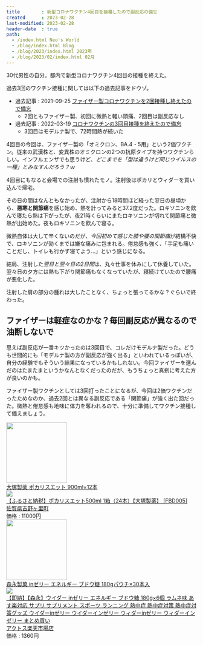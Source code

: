 ```yaml
---
title        : 新型コロナワクチン4回目を接種したので副反応の備忘
created      : 2023-02-28
last-modified: 2023-02-28
header-date  : true
path:
  - /index.html Neo's World
  - /blog/index.html Blog
  - /blog/2023/index.html 2023年
  - /blog/2023/02/index.html 02月
---
```


30代男性の自分。都内で新型コロナワクチン4回目の接種を終えた。

過去3回のワクチン接種に関しては以下の過去記事をドウゾ。

- 過去記事 : 2021-09-25 [ファイザー製コロナワクチンを2回接種し終えたので備忘](/blog/2021/09/25-01.html)
  - 2回ともファイザー製、初回に微熱と軽い頭痛、2回目は副反応なし
- 過去記事 : 2022-03-19 [コロナワクチンの3回目接種を終えたので備忘](/blog/2022/03/19-02.html)
  - 3回目はモデルナ製で、72時間熱が続いた

4回目の今回は、ファイザー製の「オミクロン、BA.4・5用」という2価ワクチン。従来の武漢株と、変異株のオミクロンの2つの抗原タイプを持つワクチンらしい。インフルエンザでも思うけど、*どこまでを「型は違うけど同じウイルスの一種」とみなすんだろう？ｗ*

4回目にもなると会場での注射も慣れたモノ。注射後はポカリとウィダーを買い込んで帰宅。

その日の間はなんともなかったが、注射から18時間ほど経った翌日の昼頃から、**悪寒と関節痛**を感じ始め、熱を計ってみると37.2度だった。ロキソニンを飲んで寝たら熱は下がったが、夜21時くらいにまたロキソニンが切れて関節痛と微熱が出始めた。夜もロキソニンを飲んで寝る。

微熱自体は大して辛くないのだが、*今回初めて感じた膝や腰の関節痛*が結構不快で、ロキソニンが効くまでは嫌な痛みに包まれる。倦怠感も強く、「手足も痛いことだし、トイレも行かず寝てよう…」という感じになる。

結局、注射した*翌日と翌々日の2日間*は、丸々仕事を休みにして休養していた。翌々日の夕方には熱も下がり関節痛もなくなっていたが、寝続けていたので腰痛が悪化した。

注射した肩の部分の腫れは大したことなく、ちょっと張ってるかな？ぐらいで終わった。

## ファイザーは軽症なのかな？毎回副反応が異なるので油断しないで

思えば副反応が一番キツかったのは3回目で、コレだけモデルナ製だった。どうも世間的にも「モデルナ製の方が副反応が強く出る」といわれているっぽいが、自分の経験でもそういう結果になっているかもしれない。今回ファイザーを選んだのはたまたまというかなんとなくだったのだが、もうちょっと真剣に考えた方が良いのかも。

ファイザー製ワクチンとしては3回打ったことになるが、今回は2価ワクチンだったためなのか、過去2回とは異なる副反応である「関節痛」が強く出た回だった。微熱と倦怠感も地味に体力を奪われるので、十分に準備してワクチン接種して備えましょう。

<div class="ad-amazon">
  <div class="ad-amazon-image">
    <a href="https://www.amazon.co.jp/dp/B0044WZFZ0?tag=neos21-22&amp;linkCode=osi&amp;th=1&amp;psc=1">
      <img src="https://m.media-amazon.com/images/I/41Fjd2z0s9L._SL160_.jpg" width="160" height="160">
    </a>
  </div>
  <div class="ad-amazon-info">
    <div class="ad-amazon-title">
      <a href="https://www.amazon.co.jp/dp/B0044WZFZ0?tag=neos21-22&amp;linkCode=osi&amp;th=1&amp;psc=1">大塚製薬 ポカリスエット 900ml×12本</a>
    </div>
  </div>
</div>

<div class="ad-rakuten">
  <div class="ad-rakuten-image">
    <a href="https://hb.afl.rakuten.co.jp/hgc/g00t6tr2.waxyc1d8.g00t6tr2.waxyd455/?pc=https%3A%2F%2Fitem.rakuten.co.jp%2Ff413275-yoshinogari%2Ffbd005%2F&amp;m=http%3A%2F%2Fm.rakuten.co.jp%2Ff413275-yoshinogari%2Fi%2F10000445%2F">
      <img src="https://thumbnail.image.rakuten.co.jp/@0_mall/f413275-yoshinogari/cabinet/item/fbd/fbd005.jpg?_ex=128x128">
    </a>
  </div>
  <div class="ad-rakuten-info">
    <div class="ad-rakuten-title">
      <a href="https://hb.afl.rakuten.co.jp/hgc/g00t6tr2.waxyc1d8.g00t6tr2.waxyd455/?pc=https%3A%2F%2Fitem.rakuten.co.jp%2Ff413275-yoshinogari%2Ffbd005%2F&amp;m=http%3A%2F%2Fm.rakuten.co.jp%2Ff413275-yoshinogari%2Fi%2F10000445%2F">【ふるさと納税】ポカリスエット500ml 1箱（24本）【大塚製薬】 [FBD005]</a>
    </div>
    <div class="ad-rakuten-shop">
      <a href="https://hb.afl.rakuten.co.jp/hgc/g00t6tr2.waxyc1d8.g00t6tr2.waxyd455/?pc=https%3A%2F%2Fwww.rakuten.co.jp%2Ff413275-yoshinogari%2F&amp;m=http%3A%2F%2Fm.rakuten.co.jp%2Ff413275-yoshinogari%2F">佐賀県吉野ヶ里町</a>
    </div>
    <div class="ad-rakuten-price">価格 : 11000円</div>
  </div>
</div>

<div class="ad-amazon">
  <div class="ad-amazon-image">
    <a href="https://www.amazon.co.jp/dp/B095GSQPJ9?tag=neos21-22&amp;linkCode=osi&amp;th=1&amp;psc=1">
      <img src="https://m.media-amazon.com/images/I/41vtruQZB9L._SL160_.jpg" width="160" height="160">
    </a>
  </div>
  <div class="ad-amazon-info">
    <div class="ad-amazon-title">
      <a href="https://www.amazon.co.jp/dp/B095GSQPJ9?tag=neos21-22&amp;linkCode=osi&amp;th=1&amp;psc=1">森永製菓 inゼリー エネルギー ブドウ糖 180gパウチ×30本入</a>
    </div>
  </div>
</div>

<div class="ad-rakuten">
  <div class="ad-rakuten-image">
    <a href="https://hb.afl.rakuten.co.jp/hgc/g00q3q92.waxyc002.g00q3q92.waxyd8ac/?pc=https%3A%2F%2Fitem.rakuten.co.jp%2Faxtos%2Fenergy-ramune-6p%2F&amp;m=http%3A%2F%2Fm.rakuten.co.jp%2Faxtos%2Fi%2F10001972%2F">
      <img src="https://thumbnail.image.rakuten.co.jp/@0_mall/axtos/cabinet/weider/jelly_energybudou6p.jpg?_ex=128x128">
    </a>
  </div>
  <div class="ad-rakuten-info">
    <div class="ad-rakuten-title">
      <a href="https://hb.afl.rakuten.co.jp/hgc/g00q3q92.waxyc002.g00q3q92.waxyd8ac/?pc=https%3A%2F%2Fitem.rakuten.co.jp%2Faxtos%2Fenergy-ramune-6p%2F&amp;m=http%3A%2F%2Fm.rakuten.co.jp%2Faxtos%2Fi%2F10001972%2F">【即納】【森永】ウイダー inゼリー エネルギー ブドウ糖 180g×6個 ラムネ味 あす楽対応 サプリ サプリメント スポーツ ランニング 熱中症 熱中症対策 熱中症対策グッズ ウイダーinゼリー ウイダーインゼリー ウィダーinゼリー ウィダーインゼリー まとめ買い</a>
    </div>
    <div class="ad-rakuten-shop">
      <a href="https://hb.afl.rakuten.co.jp/hgc/g00q3q92.waxyc002.g00q3q92.waxyd8ac/?pc=https%3A%2F%2Fwww.rakuten.co.jp%2Faxtos%2F&amp;m=http%3A%2F%2Fm.rakuten.co.jp%2Faxtos%2F">アクトス楽天市場店</a>
    </div>
    <div class="ad-rakuten-price">価格 : 1360円</div>
  </div>
</div>
